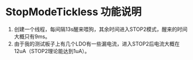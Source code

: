 # StopModeTickless 功能说明
1. 创建一个线程，每间隔13s醒来喂狗，其余时间进入STOP2模式，醒来的时间大概只有9ms。
2. 由于我的测试板子上有几个LDO有一些漏电流，进入STOP2后电流大概在12uA（STOP2理论能达到1uA）。
